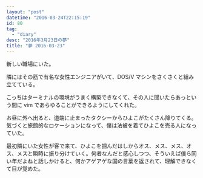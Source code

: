 ```yaml
---
layout: "post"
datetime: "2016-03-24T22:15:19"
id: 80
tag:
  - "diary"
desc: "2016年3月23日の夢"
title: "夢 2016-03-23"
---
```


新しい職場にいた。

隣にはその筋で有名な女性エンジニアがいて、DOS/V マシンをさくさくと組み立てている。

こっちはターミナルの環境がうまく構築できなくて、その人に聞いたらあっという間に vim であらゆることができるようにしてくれた。

お昼に外へ出ると、道端に止まったタクシーからひよこがたくさん降りてくる。気づくと旅館的なロケーションになって、僕は法被を着てひよこを売る人になっていた。

最初隣にいた女性が客で来て、ひよこを掴んだはしからオス、メス、メス、オス、メスと瞬時に振り分けていく。何者なんだと感心しつつ、そういえば僕ら同い年だよねと話しかけると、何かアゲアゲな国の言葉を返されて、理解できなくて目が覚めた。
